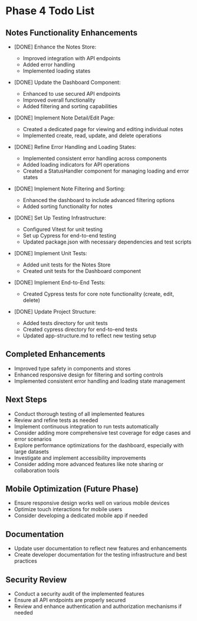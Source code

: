# Phase 4 Todo List

## Notes Functionality Enhancements

* [DONE] Enhance the Notes Store:
   * Improved integration with API endpoints
   * Added error handling
   * Implemented loading states

* [DONE] Update the Dashboard Component:
   * Enhanced to use secured API endpoints
   * Improved overall functionality
   * Added filtering and sorting capabilities

* [DONE] Implement Note Detail/Edit Page:
   * Created a dedicated page for viewing and editing individual notes
   * Implemented create, read, update, and delete operations

* [DONE] Refine Error Handling and Loading States:
   * Implemented consistent error handling across components
   * Added loading indicators for API operations
   * Created a StatusHandler component for managing loading and error states

* [DONE] Implement Note Filtering and Sorting:
   * Enhanced the dashboard to include advanced filtering options
   * Added sorting functionality for notes

* [DONE] Set Up Testing Infrastructure:
   * Configured Vitest for unit testing
   * Set up Cypress for end-to-end testing
   * Updated package.json with necessary dependencies and test scripts

* [DONE] Implement Unit Tests:
   * Added unit tests for the Notes Store
   * Created unit tests for the Dashboard component

* [DONE] Implement End-to-End Tests:
   * Created Cypress tests for core note functionality (create, edit, delete)

* [DONE] Update Project Structure:
   * Added tests directory for unit tests
   * Created cypress directory for end-to-end tests
   * Updated app-structure.md to reflect new testing setup

## Completed Enhancements

* Improved type safety in components and stores
* Enhanced responsive design for filtering and sorting controls
* Implemented consistent error handling and loading state management

## Next Steps
* Conduct thorough testing of all implemented features
* Review and refine tests as needed
* Implement continuous integration to run tests automatically
* Consider adding more comprehensive test coverage for edge cases and error scenarios
* Explore performance optimizations for the dashboard, especially with large datasets
* Investigate and implement accessibility improvements
* Consider adding more advanced features like note sharing or collaboration tools

## Mobile Optimization (Future Phase)
* Ensure responsive design works well on various mobile devices
* Optimize touch interactions for mobile users
* Consider developing a dedicated mobile app if needed

## Documentation
* Update user documentation to reflect new features and enhancements
* Create developer documentation for the testing infrastructure and best practices

## Security Review
* Conduct a security audit of the implemented features
* Ensure all API endpoints are properly secured
* Review and enhance authentication and authorization mechanisms if needed